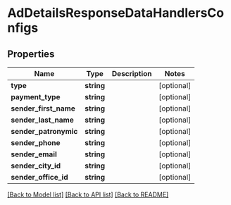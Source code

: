 # AdDetailsResponseDataHandlersConfigs

## Properties
Name | Type | Description | Notes
------------ | ------------- | ------------- | -------------
**type** | **string** |  | [optional] 
**payment_type** | **string** |  | [optional] 
**sender_first_name** | **string** |  | [optional] 
**sender_last_name** | **string** |  | [optional] 
**sender_patronymic** | **string** |  | [optional] 
**sender_phone** | **string** |  | [optional] 
**sender_email** | **string** |  | [optional] 
**sender_city_id** | **string** |  | [optional] 
**sender_office_id** | **string** |  | [optional] 

[[Back to Model list]](../README.md#documentation-for-models) [[Back to API list]](../README.md#documentation-for-api-endpoints) [[Back to README]](../README.md)


